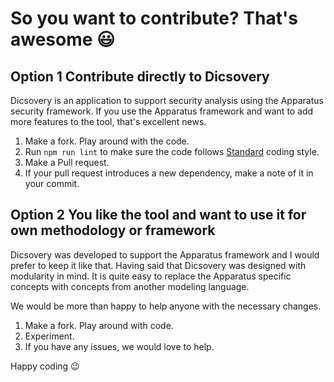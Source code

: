# So you want to contribute? That's awesome :smiley:

## Option 1 Contribute directly to Dicsovery

Dicsovery is an application to support security analysis using the Apparatus security framework. If you use the Apparatus framework and want to add more features to the tool, that's excellent news.

1. Make a fork. Play around with the code.
2. Run `npm run lint` to make sure the code follows [Standard](https://github.com/standard/standard) coding style.
3. Make a Pull request.
4. If your pull request introduces a new dependency, make a note of it in your commit.

## Option 2 You like the tool and want to use it for own methodology or framework

Dicsovery was developed to support the Apparatus framework and I would prefer to keep it like that. Having said that Dicsovery was designed with modularity in mind. It is quite easy to replace the Apparatus specific concepts with concepts from another modeling language.

We would be more than happy to help anyone with the necessary changes.

1. Make a fork. Play around with code.
2. Experiment.
3. If you have any issues, we would love to help.

Happy coding 😉
